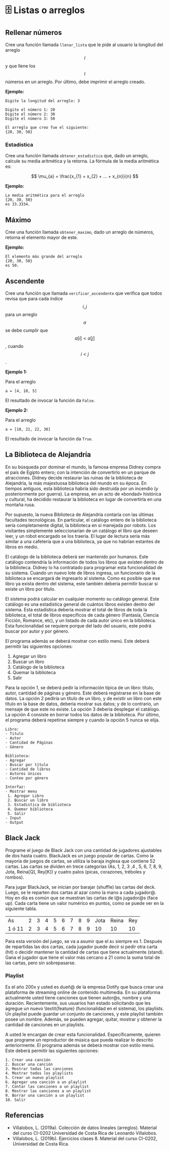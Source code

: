 # 🗄️ Listas o arreglos

## Rellenar números

Cree una función llamada `llenar_lista` que le pide al usuario la longitud del arreglo $$l$$ y que llene los $$l$$ números en un arreglo. Por último, debe imprimir el arreglo creado.

**Ejemplo:**

```{bash}
Digite la longitud del arreglo: 3
 
Digite el número 1: 20
Digite el número 2: 30
Digite el número 3: 50
 
El arreglo que creo fue el siguiente:
{20, 30, 50}
```

### Estadística

Cree una función llamada `obtener_estadistica` que, dado un arreglo, calcule su media aritmética y la retorna. La fórmula de la media aritmética es:

$$
    \mu_{a} = \frac{x_{1} + x_{2} + ... + x_{n}}{n}
$$

**Ejemplo:**

```{bash}
La media aritmética para el arreglo
{20, 30, 50}
es 33.3334.
```

## Máximo

Cree una función llamada `obtener_maximo`, dado un arreglo de números, retorna el elemento mayor de este.

**Ejemplo:**

```{bash}
El elemento más grande del arreglo
{20, 30, 50}
es 50.
```

## Ascendente

Cree una función que llamada `verificar_ascendente` que verifica que todos revisa que para cada índice $$i, j$$ para un arreglo $$a$$ se debe cumplir que $$a[i] < a[j]$$, cuando $$i < j$$.

**Ejemplo 1:**

Para el arreglo

```{python}
a = [4, 10, 5]
```

El resultado de invocar la función da `False`.

**Ejemplo 2:**

Para el arreglo

```{python}
a = [10, 21, 22, 30]
```

El resultado de invocar la función da `True`.

## La Biblioteca de Alejandría

En su búsqueda por dominar el mundo, la famosa empresa Didney compra el país de Egipto entero; con la intención de convertirlo en un parque de atracciones. Didney decide restaurar las ruinas de la biblioteca de Alejandría, la más majestuosa biblioteca del mundo en su época. En tiempos antiguos, esta biblioteca habría sido destruida por un incendio (y posteriormente por guerra). La empresa, en un acto de «bondad» histórica y cultural, ha decidido restaurar la biblioteca en lugar de convertirla en una montaña rusa.

Por supuesto, la nueva Biblioteca de Alejandría contaría con las últimas facultades tecnológicas. En particular, el catálogo entero de la biblioteca sería completamente digital, la biblioteca en sí manejada por robots. Los visitantes simplemente seleccionarían de un catálogo el libro que deseen leer, y un robot encargado se los traería. El lugar de lectura sería más similar a una cafetería que a una biblioteca, ya que no habrían estantes de libros en medio.

El catálogo de la biblioteca deberá ser mantenido por humanos. Este catálogo contendría la información de todos los libros que existen dentro de la biblioteca. Didney lo ha contratado para programar esta funcionalidad de su sistema. Cuando un nuevo lote de libros ingresa, un funcionario de la biblioteca se encargará de ingresarlo al sistema. Como es posible que ese libro ya exista dentro del sistema, este también debería permitir buscar si existe un libro por título.

El sistema podrá calcular en cualquier momento su catálogo general. Este catálogo es una estadística general de cuántos libros existen dentro del sistema. Esta estadística debería mostrar el total de libros de toda la biblioteca, el total de libros específicos de cada género (Fantasía, Ciencia Ficción, Romance, etc), y un listado de cada autor único en la biblioteca. Esta funcionalidad se requiere porque del lado del usuario, este podrá buscar por autor y por género.

El programa además se deberá mostrar con estilo menú. Este deberá permitir las siguientes opciones:

1. Agregar un libro
2. Buscar un libro
3. Catálogo de la biblioteca
4. Quemar la biblioteca
5. Salir

Para la opción 1, se deberá pedir la información típica de un libro: título, autor, cantidad de páginas y género. Este deberá registrarse en la base de datos. La opción 2 pediría un título de un libro, y de existir un libro con este título en la base de datos, debería mostrar sus datos; y de lo contrario, un mensaje de que este no existe. La opción 3 debería desplegar el catálogo. La opción 4 consiste en borrar todos los datos de la biblioteca. Por último, el programa deberá repetirse siempre y cuando la opción 5 nunca se elija.

```{bash}
Libro:
- Titulo
- Autor
- Cantidad de Páginas
- Género

Biblioteca:
- Agregar
- Buscar por título
- Cantidad de libros
- Autores únicos
- Conteo por género

Interfaz:
- Mostrar menu
 1. Agregar Libro
 2. Buscar un libro
 3. Estadistica de biblioteca
 4. Quemar biblioteca
 5. Salir
- Input
- Output
```

## Black Jack

Programe el juego de Black Jack con una cantidad de jugadores ajustables de dos hasta cuatro.
BlackJack es un juego popular de cartas. Como la mayoría de juegos de cartas, se utiliza la baraja inglesa que contiene 52 cartas. Las cartas se dividen en trece categorías (As, 1, 2, 3 ,4 , 5, 6, 7, 8, 9, Jota, Reina\[Q\], Rey\[K\]) y cuatro palos (picas, corazones, tréboles y rombos).

Para jugar BlackJack, se inician por barajar (shuffle) las cartas del deck. Luego, se le reparten dos cartas al azar como la mano a cada jugador@. Hoy en día es común que se muestran las cartas de l@s jugador@s (face up). Cada carta tiene un valor numérico en puntos, como se puede ver en la siguiente tabla.

|  |  |  |  |  |  |  |  |  |  |  |  |
| - | - | - | - | - | - | - | - | - | - | - | - |
| As | 2 | 3 | 4 | 5 | 6 | 7 | 8 | 9 | Jota | Reina | Rey |
1 ó 11 | 2 | 3 | 4 | 5 | 6 | 7 | 8 | 9 | 10 | 10 | 10|

Para esta versión del juego, se va a asumir que el `As` siempre es 1. Después de repartidas las dos cartas, cada jugador puede decir si pedir otra carta (hit) o decidir mantener la cantidad de cartas que tiene actualmente (stand). Gana el jugador que tiene el valor más cercano a 21 como la suma total de las cartas, pero sin sobrepasarse.

### Playlist

Es el año 200x y usted es dueñ@ de la empresa Dotify que busca crear una plataforma de streaming online de contenido multimedia. En su plataforma actualmente usted tiene canciones que tienen autor@s, nombre y una duración. Recientemente, sus usuarios han estado solicitando que les agregue un nuevo \textit{feature} (funcionalidad en el sistema), los playlists.  Un playlist puede guardar un conjunto de canciones, y este playlist también posee un nombre. Además, se pueden agregar, quitar, mostrar y obtener la cantidad de canciones en un playlists.

A usted le encargan de crear esta funcionalidad. Específicamente, quieren que programe un reproductor de música que pueda realizar lo descrito anteriormente. El programa además se deberá mostrar con estilo menú. Este deberá permitir las siguientes opciones:
 
```{bash}
1. Crear una canción
2. Buscar una canción
3. Mostrar todas las canciones
4. Mostrar todos los playlists
5. Crear un nuevo playlist
6. Agregar una canción a un playlist
7. Contar las canciones a un playlist
8. Mostrar las canciones a un playlist
9. Borrar una canción a un playlist
10. Salir
```

## Referencias

- Villalobos, L. (2019a). Colección de datos lineales (arreglos). Material del curso CI-0202 Universidad de
Costa Rica de Leonardo Villalobos.
- Villalobos, L. (2019b). Ejercicios clases 8. Material del curso CI-0202, Universidad de Costa Rica.
